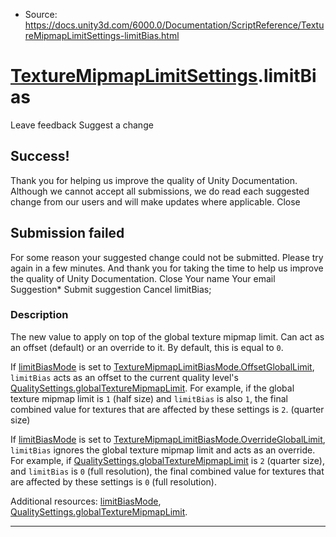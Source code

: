 * Source: https://docs.unity3d.com/6000.0/Documentation/ScriptReference/TextureMipmapLimitSettings-limitBias.html

#  [TextureMipmapLimitSettings](https://docs.unity3d.com/6000.0/Documentation/ScriptReference/TextureMipmapLimitSettings.html).limitBias
Leave feedback
Suggest a change
## Success!
Thank you for helping us improve the quality of Unity Documentation. Although we cannot accept all submissions, we do read each suggested change from our users and will make updates where applicable.
Close
## Submission failed
For some reason your suggested change could not be submitted. Please <a>try again</a> in a few minutes. And thank you for taking the time to help us improve the quality of Unity Documentation.
Close
Your name Your email Suggestion* Submit suggestion
Cancel
limitBias; 
### Description
The new value to apply on top of the global texture mipmap limit. Can act as an offset (default) or an override to it.
By default, this is equal to `0`.  
  
If [limitBiasMode](https://docs.unity3d.com/6000.0/Documentation/ScriptReference/TextureMipmapLimitSettings-limitBiasMode.html) is set to [TextureMipmapLimitBiasMode.OffsetGlobalLimit](https://docs.unity3d.com/6000.0/Documentation/ScriptReference/TextureMipmapLimitBiasMode.OffsetGlobalLimit.html), `limitBias` acts as an offset to the current quality level's [QualitySettings.globalTextureMipmapLimit](https://docs.unity3d.com/6000.0/Documentation/ScriptReference/QualitySettings-globalTextureMipmapLimit.html). For example, if the global texture mipmap limit is `1` (half size) and `limitBias` is also `1`, the final combined value for textures that are affected by these settings is `2`. (quarter size)  
  
If [limitBiasMode](https://docs.unity3d.com/6000.0/Documentation/ScriptReference/TextureMipmapLimitSettings-limitBiasMode.html) is set to [TextureMipmapLimitBiasMode.OverrideGlobalLimit](https://docs.unity3d.com/6000.0/Documentation/ScriptReference/TextureMipmapLimitBiasMode.OverrideGlobalLimit.html), `limitBias` ignores the global texture mipmap limit and acts as an override. For example, if [QualitySettings.globalTextureMipmapLimit](https://docs.unity3d.com/6000.0/Documentation/ScriptReference/QualitySettings-globalTextureMipmapLimit.html) is `2` (quarter size), and `limitBias` is `0` (full resolution), the final combined value for textures that are affected by these settings is `0` (full resolution).  
  
Additional resources: [limitBiasMode](https://docs.unity3d.com/6000.0/Documentation/ScriptReference/TextureMipmapLimitSettings-limitBiasMode.html), [QualitySettings.globalTextureMipmapLimit](https://docs.unity3d.com/6000.0/Documentation/ScriptReference/QualitySettings-globalTextureMipmapLimit.html).
* * *
